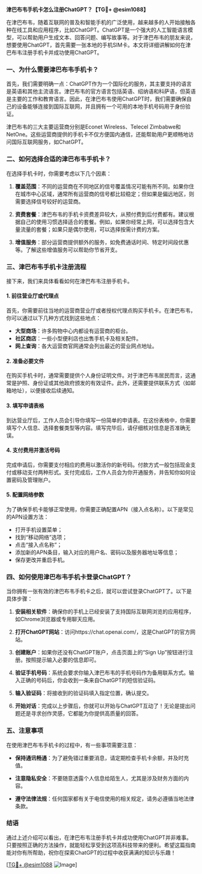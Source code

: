 **津巴布韦手机卡怎么注册ChatGPT？【TG💪+ @esim1088】**

在津巴布韦，随着互联网的普及和智能手机的广泛使用，越来越多的人开始接触各种在线工具和应用程序，比如ChatGPT。ChatGPT是一个强大的人工智能语言模型，可以帮助用户生成文本、回答问题、编写故事等。对于津巴布韦的朋友来说，想要使用ChatGPT，首先需要一张本地的手机SIM卡。本文将详细讲解如何在津巴布韦注册手机卡并成功使用ChatGPT。

### 一、为什么需要津巴布韦手机卡？

首先，我们需要明确一点：ChatGPT作为一个国际化的服务，其主要支持的语言是英语和其他主流语言。津巴布韦的官方语言包括英语、绍纳语和科萨语，但英语是主要的工作和教育语言。因此，在津巴布韦使用ChatGPT时，我们需要确保自己的设备能够连接到国际互联网，并且拥有一个可用的本地手机号码用于身份验证。

津巴布韦的三大主要运营商分别是Econet Wireless、Telecel Zimbabwe和NetOne。这些运营商提供的手机卡不仅方便国内通信，还能帮助用户更顺畅地访问国际互联网服务，如ChatGPT。

### 二、如何选择合适的津巴布韦手机卡？

在选择手机卡时，你需要考虑以下几个因素：

1. **覆盖范围**：不同的运营商在不同地区的信号覆盖情况可能有所不同。如果你住在城市中心区域，通常所有运营商的信号都比较稳定；但如果是偏远地区，则需要选择信号较好的运营商。
   
2. **资费套餐**：津巴布韦的手机卡资费差异较大，从预付费到后付费都有。建议根据自己的使用习惯选择适合的套餐。例如，如果你经常上网，可以选择包含大量流量的套餐；如果只是偶尔使用，可以选择按需计费的方案。

3. **增值服务**：部分运营商提供额外的服务，如免费通话时间、特定时间段优惠等。了解这些增值服务可以帮助你节省开支。

### 三、津巴布韦手机卡注册流程

接下来，我们来具体看看如何在津巴布韦注册手机卡。

#### 1. 前往营业厅或代理点

首先，你需要前往当地的运营商营业厅或者授权代理点购买手机卡。在津巴布韦，你可以通过以下几种方式找到这些地点：

- **大型商场**：许多购物中心内都设有运营商的柜台。
- **社区商店**：一些小型便利店也出售手机卡及相关配件。
- **网上查询**：各大运营商官网通常会列出最近的营业网点地址。

#### 2. 准备必要文件

在购买手机卡时，通常需要提供个人身份证明文件。对于津巴布韦居民而言，这通常是护照、身份证或其他政府颁发的有效证件。此外，还需要提供联系方式（如邮箱地址），以便接收后续通知。

#### 3. 填写申请表格

到达营业厅后，工作人员会引导你填写一份简单的申请表。在这份表格中，你需要填写个人信息、选择套餐类型等内容。填写完毕后，请仔细核对信息是否准确无误。

#### 4. 支付费用并激活号码

完成申请后，你需要支付相应的费用以激活你的新号码。付款方式一般包括现金支付或移动支付两种形式。支付完成后，工作人员会为你开通服务，并告知你如何设置密码及管理账户。

#### 5. 配置网络参数

为了确保手机卡能够正常使用，你需要正确配置APN（接入点名称）。以下是常见的APN设置方法：

- 打开手机设置菜单；
- 找到“移动网络”选项；
- 点击“接入点名称”；
- 添加新的APN条目，输入对应的用户名、密码以及服务器地址等信息；
- 保存更改并重启手机。

### 四、如何使用津巴布韦手机卡登录ChatGPT？

当你拥有一张有效的津巴布韦手机卡之后，就可以尝试登录ChatGPT了。以下是具体步骤：

1. **安装相关软件**：确保你的手机上已经安装了支持国际互联网浏览的应用程序，如Chrome浏览器或专用聊天应用。

2. **打开ChatGPT网站**：访问https://chat.openai.com/，这是ChatGPT的官方网站。

3. **创建账户**：如果你还没有ChatGPT账户，点击页面上的“Sign Up”按钮进行注册。按照提示输入必要的信息即可。

4. **验证手机号码**：系统会要求你输入津巴布韦的手机号码作为备用联系方式。输入正确的号码后，你会收到一条来自ChatGPT的短信验证码。

5. **输入验证码**：将接收到的验证码填入指定位置，确认提交。

6. **开始对话**：完成以上步骤后，你就可以开始与ChatGPT互动了！无论是提出问题还是寻求创作灵感，它都能为你提供高质量的回答。

### 五、注意事项

在使用津巴布韦手机卡的过程中，有一些事项需要注意：

- **保持通讯畅通**：为了避免错过重要消息，请定期检查手机卡余额，并及时充值。
  
- **注意隐私安全**：不要随意透露个人信息给陌生人，尤其是涉及财务方面的内容。

- **遵守法律法规**：任何国家都有关于电信使用的相关规定，请务必遵循当地法律条款。

### 结语

通过上述介绍可以看出，在津巴布韦注册手机卡并成功使用ChatGPT并非难事。只要按照正确的方法操作，就能轻松享受到这项高科技带来的便利。希望这篇指南能对你有所帮助，祝你在探索ChatGPT的过程中收获满满的知识与乐趣！

[[TG💪+ @esim1088](https://t.me/s/esim1088) ![Image](https://i.postimg.cc/4NQfJmqS/Snipaste-2025-05-13-00-14-12.png)]